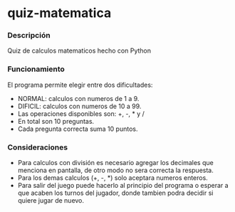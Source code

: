 # quiz-matematica

### Descripción
Quiz de calculos matematicos hecho con Python

### Funcionamiento
El programa permite elegir entre dos dificultades:
- NORMAL: calculos con numeros de 1 a 9.
- DIFICIL: calculos con numeros de 10 a 99.
- Las operaciones disponibles son: +, -, * y /
- En total son 10 preguntas.
- Cada pregunta correcta suma 10 puntos.

### Consideraciones
- Para calculos con división es necesario agregar los decimales que menciona en pantalla, de otro modo no sera correcta la respuesta.
- Para los demas calculos (+, -, *) solo aceptara numeros enteros.
- Para salir del juego puede hacerlo al principio del programa o esperar a que acaben los turnos del jugador, 
donde tambien podra decidir si quiere jugar de nuevo.
